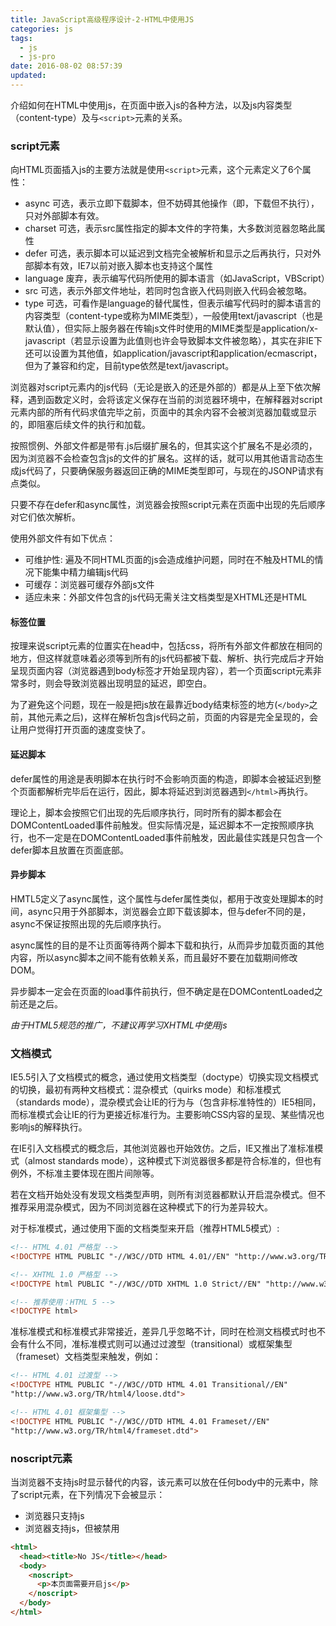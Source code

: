 ```yaml
---
title: JavaScript高级程序设计-2-HTML中使用JS
categories: js
tags:
  - js
  - js-pro
date: 2016-08-02 08:57:39
updated:
---
```


介绍如何在HTML中使用js，在页面中嵌入js的各种方法，以及js内容类型（content-type）及与`<script>`元素的关系。

### script元素
向HTML页面插入js的主要方法就是使用`<script>`元素，这个元素定义了6个属性：
- async 可选，表示立即下载脚本，但不妨碍其他操作（即，下载但不执行），只对外部脚本有效。
- charset 可选，表示src属性指定的脚本文件的字符集，大多数浏览器忽略此属性
- defer 可选，表示脚本可以延迟到文档完全被解析和显示之后再执行，只对外部脚本有效，IE7以前对嵌入脚本也支持这个属性
- language 废弃，表示编写代码所使用的脚本语言（如JavaScript，VBScript）
- src 可选，表示外部文件地址，若同时包含嵌入代码则嵌入代码会被忽略。
- type 可选，可看作是language的替代属性，但表示编写代码时的脚本语言的内容类型（content-type或称为MIME类型），一般使用text/javascript（也是默认值），但实际上服务器在传输js文件时使用的MIME类型是application/x-javascript（若显示设置为此值则也许会导致脚本文件被忽略），其实在非IE下还可以设置为其他值，如application/javascript和application/ecmascript，但为了兼容和约定，目前type依然是text/javascript。

浏览器对script元素内的js代码（无论是嵌入的还是外部的）都是从上至下依次解释，遇到函数定义时，会将该定义保存在当前的浏览器环境中，在解释器对script元素内部的所有代码求值完毕之前，页面中的其余内容不会被浏览器加载或显示的，即阻塞后续文件的执行和加载。

按照惯例、外部文件都是带有.js后缀扩展名的，但其实这个扩展名不是必须的，因为浏览器不会检查包含js的文件的扩展名。这样的话，就可以用其他语言动态生成js代码了，只要确保服务器返回正确的MIME类型即可，与现在的JSONP请求有点类似。

只要不存在defer和async属性，浏览器会按照script元素在页面中出现的先后顺序对它们依次解析。

使用外部文件有如下优点：
- 可维护性: 遍及不同HTML页面的js会造成维护问题，同时在不触及HTML的情况下能集中精力编辑js代码
- 可缓存：浏览器可缓存外部js文件
- 适应未来：外部文件包含的js代码无需关注文档类型是XHTML还是HTML

#### 标签位置
按理来说script元素的位置实在head中，包括css，将所有外部文件都放在相同的地方，但这样就意味着必须等到所有的js代码都被下载、解析、执行完成后才开始呈现页面内容（浏览器遇到body标签才开始呈现内容），若一个页面script元素非常多时，则会导致浏览器出现明显的延迟，即空白。

为了避免这个问题，现在一般是把js放在最靠近body结束标签的地方(`</body>`之前，其他元素之后)，这样在解析包含js代码之前，页面的内容是完全呈现的，会让用户觉得打开页面的速度变快了。

#### 延迟脚本
defer属性的用途是表明脚本在执行时不会影响页面的构造，即脚本会被延迟到整个页面都解析完毕后在运行，因此，脚本将延迟到浏览器遇到`</html>`再执行。

理论上，脚本会按照它们出现的先后顺序执行，同时所有的脚本都会在DOMContentLoaded事件前触发。但实际情况是，延迟脚本不一定按照顺序执行，也不一定是在DOMContentLoaded事件前触发，因此最佳实践是只包含一个defer脚本且放置在页面底部。

#### 异步脚本
HMTL5定义了async属性，这个属性与defer属性类似，都用于改变处理脚本的时间，async只用于外部脚本，浏览器会立即下载该脚本，但与defer不同的是，async不保证按照出现的先后顺序执行。

async属性的目的是不让页面等待两个脚本下载和执行，从而异步加载页面的其他内容，所以async脚本之间不能有依赖关系，而且最好不要在加载期间修改DOM。

异步脚本一定会在页面的load事件前执行，但不确定是在DOMContentLoaded之前还是之后。

*由于HTML5规范的推广，不建议再学习XHTML中使用js*

### 文档模式
IE5.5引入了文档模式的概念，通过使用文档类型（doctype）切换实现文档模式的切换，最初有两种文档模式：混杂模式（quirks mode）和标准模式（standards mode），混杂模式会让IE的行为与（包含非标准特性的）IE5相同，而标准模式会让IE的行为更接近标准行为。主要影响CSS内容的呈现、某些情况也影响js的解释执行。

在IE引入文档模式的概念后，其他浏览器也开始效仿。之后，IE又推出了准标准模式（almost standards mode），这种模式下浏览器很多都是符合标准的，但也有例外，不标准主要体现在图片间隙等。

若在文档开始处没有发现文档类型声明，则所有浏览器都默认开启混杂模式。但不推荐采用混杂模式，因为不同浏览器在这种模式下的行为差异较大。

对于标准模式，通过使用下面的文档类型来开启（推荐HTML5模式）:
```html
<!-- HTML 4.01 严格型 -->
<!DOCTYPE HTML PUBLIC "-//W3C//DTD HTML 4.01//EN" "http://www.w3.org/TR/html4/strict.dtd">

<!-- XHTML 1.0 严格型 -->
<!DOCTYPE html PUBLIC "-//W3C//DTD XHTML 1.0 Strict//EN" "http://www.w3.org/TR/xhtml1/DTD/xhtml1-strict.dtd">

<!-- 推荐使用：HTML 5 -->
<!DOCTYPE html>
```
准标准模式和标准模式非常接近，差异几乎忽略不计，同时在检测文档模式时也不会有什么不同，准标准模式则可以通过过渡型（transitional）或框架集型（frameset）文档类型来触发，例如：
```html
<!-- HTML 4.01 过渡型 -->
<!DOCTYPE HTML PUBLIC "-//W3C//DTD HTML 4.01 Transitional//EN" 
"http://www.w3.org/TR/html4/loose.dtd">

<!-- HTML 4.01 框架集型 -->
<!DOCTYPE HTML PUBLIC "-//W3C//DTD HTML 4.01 Frameset//EN" 
"http://www.w3.org/TR/html4/frameset.dtd">
```

### noscript元素
当浏览器不支持js时显示替代的内容，该元素可以放在任何body中的元素中，除了script元素，在下列情况下会被显示：
- 浏览器只支持js
- 浏览器支持js，但被禁用
```html
<html>
  <head><title>No JS</title></head>
  <body>
    <noscript>
      <p>本页面需要开启js</p>
    </noscript>
  </body>
</html>
```

